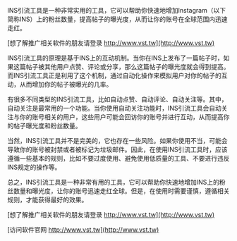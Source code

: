 INS引流工具是一种非常实用的工具，它可以帮助你快速地增加Instagram（以下简称INS）上的粉丝数量，提高帖子的曝光度，从而让你的账号在全球范围内迅速走红。

[想了解推广相关软件的朋友请登录 http://www.vst.tw](http://www.vst.tw)

INS引流工具的原理是基于INS上的互动机制。当你在INS上发布了一篇帖子时，如果这篇帖子被其他用户点赞、评论或分享，那么这篇帖子的曝光度就会得到提高。而INS引流工具正是利用了这个机制，通过自动化操作来模拟用户对你的帖子的互动，从而增加你的帖子被曝光的几率。

有很多不同类型的INS引流工具，比如自动点赞、自动评论、自动关注等。其中，自动关注是最常用的一个功能。当你使用自动关注功能时，INS引流工具会自动关注与你的账号相关的用户，这些用户可能会回访你的账号并进行互动，从而提高你的帖子曝光度和粉丝数量。

当然，INS引流工具并不是完美的，它也存在一些风险。如果你使用不当，可能会导致你的账号被封禁或者被标记为垃圾邮件。因此，在使用INS引流工具时，应该遵循一些基本的规则，比如不要过度使用、避免使用低质量的工具、不要进行违反INS规定的操作等。

总之，INS引流工具是一种非常有用的工具，它可以帮助你快速地增加INS上的粉丝数量和曝光度，让你的账号迅速走红全球。但是，在使用时需要谨慎，遵循相关规则，才能获得最好的效果。

[想了解推广相关软件的朋友请登录 http://www.vst.tw](http://www.vst.tw)


[访问软件官网 http://www.vst.tw](http://www.vst.tw)
